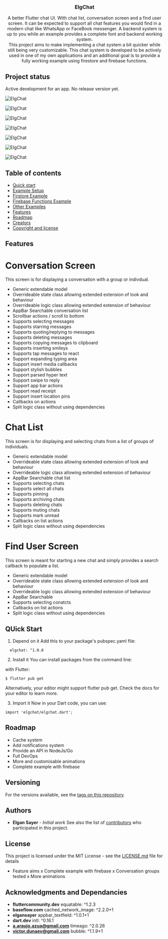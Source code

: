 <p align="center">
  <a href="https://flutter.io/">
  </a>

  <h3 align="center">ElgChat</h3>

  <p align="center">
    A better Flutter chat UI. With chat list, conversation screen and a find user screen. It can be expected to support all chat features you would find in a modern chat like WhatsApp or FaceBook messenger. A backend system is up to you while an example provides a complete font and backend working system.
    <br>
    This project aims to make implementing a chat system a bit quicker while still being very customizable. This chat system is developed to be actively used in one of my own applications and an additional goal is to provide a fully working example using firestore and firebase functions.
  </p>
</p>

## Project status
Active development for an app. No release version yet.

![ElgChat](https://github.com/elgansayer/elgchat/blob/master/screenshots/Screenshot_1596406881.png)

![ElgChat](https://github.com/elgansayer/elgchat/blob/master/screenshots/Screenshot_1596499399.png)

![ElgChat](https://github.com/elgansayer/elgchat/blob/master/screenshots/Screenshot_1596814618.png)

![ElgChat](https://github.com/elgansayer/elgchat/blob/master/screenshots/Screenshot_1596814621.png)

![ElgChat](https://github.com/elgansayer/elgchat/blob/master/screenshots/Screenshot_1596814629.png)

![ElgChat](https://github.com/elgansayer/elgchat/blob/master/screenshots/Screenshot_1596814633.png)

![ElgChat](https://github.com/elgansayer/elgchat/blob/master/screenshots/Screenshot_1596814648.png)

## Table of contents

- [Quick start](#quick-start)
- [Example Setup](#example-setup)
- [Firstore Example](#firebase-example)
- [Firebase Functions Example](#firebase-functions-example)
- [Other Examples](#other-examples)
- [Features](#features)
- [Roadmap](#roadmap)
- [Creators](#authors)
- [Copyright and license](#license)


## Features
# Conversation Screen
This screen is for displaying a conversation with a group or indivdual.
* Generic extendable model
* Overrideable state class allowing extended extension of look and behaviour
* Overrideable logic class allowing extended extension of behaviour
* AppBar Searchable conversation list
* Scrollbar actions / scroll to bottom
* Supports selecting messages
* Supports starring messages
* Supports quoting/replying to messages
* Supports deleting messages
* Supports copying messages to clipboard
* Supports inserting smileys
* Supports tap messages to react
* Support expanding typing area
* Support insert media callbacks
* Support stylish bubbles
* Support parsed hyper text
* Support swipe to reply
* Support app bar actions
* Support read receipt
* Support insert location pins
* Callbacks on actions
* Split logic class without using dependencies

# Chat List
This screen is for displaying and selecting chats from a list of groups of individuals.

* Generic extendable model
* Overrideable state class allowing extended extension of look and behaviour
* Overrideable logic class allowing extended extension of behaviour
* AppBar Searchable chat list
* Supports selecting chats
* Supports select all chats
* Supports pinning
* Supports archiving chats
* Supports deleting chats
* Supports muting chats
* Supports mark unread
* Callbacks on list actions
* Split logic class without using dependencies

# Find User Screen
This screen is meant for starting a new chat and simply provides a search callback to populate a list.

* Generic extendable model
* Overrideable state class allowing extended extension of look and behaviour
* Overrideable logic class allowing extended extension of behaviour
* AppBar Searchable
* Supports selecting conatcts
* Callbacks on list actions
* Split logic class without using dependencies

## QUick Start


1. Depend on it
Add this to your package's pubspec.yaml file:

```dependencies:
  elgchat: ^1.0.0
```

2. Install it
You can install packages from the command line:

with Flutter:

```$ flutter pub get```

Alternatively, your editor might support flutter pub get. Check the docs for your editor to learn more.

3. Import it
Now in your Dart code, you can use:

```import 'elgchat/elgchat.dart';```

## Roadmap
* Cache system
* Add notifications system
* Provide an API in NodeJs/Go
* Full DevOps
* More and customisable animations
* Complete example with firebase

## Versioning

For the versions available, see the [tags on this repository](https://github.com/elgansayer/elgchat/tags).

## Authors

* **Elgan Sayer** - *Initial work*
See also the list of [contributors](https://github.com/elgansayer/elgchat/contributors) who participated in this project.

## License

This project is licensed under the MIT License - see the [LICENSE.md](LICENSE.md) file for details

* Feature aims
x Complete example with firebase
x Conversation groups tested
x More animations

## Acknowledgments and Dependancies
* **fluttercommunity.dev** equatable: ^1.2.3
* **baseflow.com** cached_network_image: ^2.2.0+1
* **elgansayer** appbar_textfield: ^1.0.1+1
* **dart.dev** intl: ^0.16.1
* **a.araujo.azua@gmail.com** timeago: ^2.0.26
* **victor.dunaev@gmail.com** bubble: ^1.1.9+1
